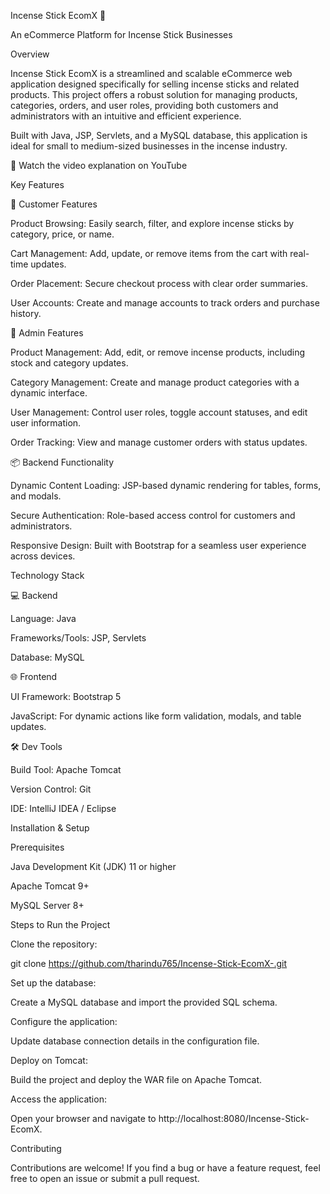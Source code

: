 Incense Stick EcomX 🌸

An eCommerce Platform for Incense Stick Businesses

Overview

Incense Stick EcomX is a streamlined and scalable eCommerce web application designed specifically for selling incense sticks and related products. This project offers a robust solution for managing products, categories, orders, and user roles, providing both customers and administrators with an intuitive and efficient experience.

Built with Java, JSP, Servlets, and a MySQL database, this application is ideal for small to medium-sized businesses in the incense industry.

🎥 Watch the video explanation on YouTube

Key Features

🌟 Customer Features

Product Browsing: Easily search, filter, and explore incense sticks by category, price, or name.

Cart Management: Add, update, or remove items from the cart with real-time updates.

Order Placement: Secure checkout process with clear order summaries.

User Accounts: Create and manage accounts to track orders and purchase history.

🔧 Admin Features

Product Management: Add, edit, or remove incense products, including stock and category updates.

Category Management: Create and manage product categories with a dynamic interface.

User Management: Control user roles, toggle account statuses, and edit user information.

Order Tracking: View and manage customer orders with status updates.

📦 Backend Functionality

Dynamic Content Loading: JSP-based dynamic rendering for tables, forms, and modals.

Secure Authentication: Role-based access control for customers and administrators.

Responsive Design: Built with Bootstrap for a seamless user experience across devices.

Technology Stack

💻 Backend

Language: Java

Frameworks/Tools: JSP, Servlets

Database: MySQL

🌐 Frontend

UI Framework: Bootstrap 5

JavaScript: For dynamic actions like form validation, modals, and table updates.

🛠️ Dev Tools

Build Tool: Apache Tomcat

Version Control: Git

IDE: IntelliJ IDEA / Eclipse

Installation & Setup

Prerequisites

Java Development Kit (JDK) 11 or higher

Apache Tomcat 9+

MySQL Server 8+

Steps to Run the Project

Clone the repository:

git clone https://github.com/tharindu765/Incense-Stick-EcomX-.git  

Set up the database:

Create a MySQL database and import the provided SQL schema.

Configure the application:

Update database connection details in the configuration file.

Deploy on Tomcat:

Build the project and deploy the WAR file on Apache Tomcat.

Access the application:

Open your browser and navigate to http://localhost:8080/Incense-Stick-EcomX.

Contributing

Contributions are welcome! If you find a bug or have a feature request, feel free to open an issue or submit a pull request.


